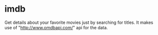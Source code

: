 # imdb
Get details about your favorite movies just by searching for titles. It makes use of "http://www.omdbapi.com/" api for the data. 
